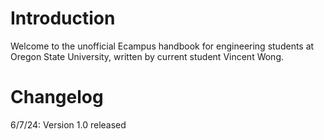 # Introduction
Welcome to the unofficial Ecampus handbook for engineering students at Oregon State University, written by current student Vincent Wong.

# Changelog
6/7/24: Version 1.0 released
